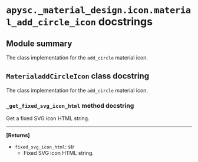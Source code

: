 # `apysc._material_design.icon.material_add_circle_icon` docstrings

## Module summary

The class implementation for the `add_circle` material icon.

## `MaterialaddCircleIcon` class docstring

The class implementation for the `add_circle` material icon.

### `_get_fixed_svg_icon_html` method docstring

Get a fixed SVG icon HTML string.<hr>

**[Returns]**

- `fixed_svg_icon_html`: str
  - Fixed SVG icon HTML string.